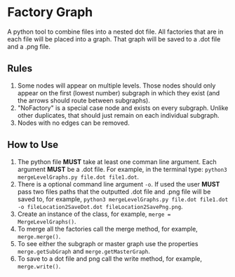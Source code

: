 <!DOCTYPEhtml>
 <html lang="en-US">
  <body>

<h1>Factory Graph</h1>
<p>A python tool to combine files into a nested dot file. All factories that
are in each file will be placed into a graph. That graph will be saved to a
.dot file and a .png file.</p>

<h2>Rules</h2>
<ol>
	<li>Some nodes will appear on multiple levels. Those nodes should only 
	appear on the first (lowest number) subgraph in which they exist (and the
	arrows should route between subgraphs).</li>
	<li>"NoFactory" is a special case node and exists on every subgraph. Unlike other duplicates, that should just remain on each individual subgraph.</li>
	<li>Nodes with no edges can be removed.</li>
</ol>

<h2>How to Use</h2>
<ol>
	<li>The python file <b>MUST</b> take at least one comman line argument. Each argument <b>MUST</b> be a .dot file. For example, in the terminal type: <code>python3 mergeLevelGraphs.py file.dot file1.dot</code>.</li>
	<li>There is a optional command line argument <code>-o</code>. If used the user <b>MUST</b> pass two files paths that the outputted .dot file and .png file will be saved to, for example, <code>python3 mergeLevelGraphs.py file.dot file1.dot -o fileLocation2SaveDot.dot fileLocation2SavePng.png</code>.</li>
	<li>Create an instance of the class, for example, <code>merge = MergeLevelGraphs()</code>.</li>
	<li>To merge all the factories call the merge method, for example, <code>merge.merge()</code>.</li>
	<li>To see either the subgraph or master graph use the properties <code>merge.getSubGraph</code> and <code>merge.getMasterGraph</code>.</li>
	<li>To save to a dot file and png call the write method, for example, <code>merge.write()</code>.
</ol>

 </html>
</body>
